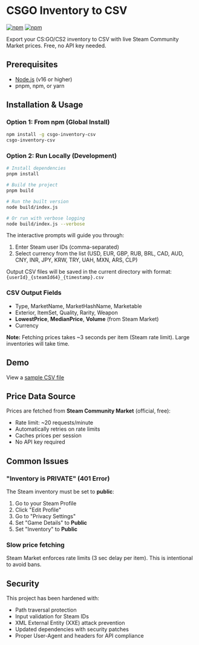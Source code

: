 # CSGO Inventory to CSV

[![npm](https://img.shields.io/npm/v/cs2-inventory-to-csv?style=plastic)](https://www.npmjs.com/package/cs2-inventory-to-csv)
[![npm](https://img.shields.io/npm/dm/cs2-inventory-to-csv?style=plastic)](https://www.npmjs.com/package/cs2-inventory-to-csv)

Export your CS:GO/CS2 inventory to CSV with live Steam Community Market prices. Free, no API key needed.

## Prerequisites

- [Node.js](https://nodejs.org/en/download) (v16 or higher)
- pnpm, npm, or yarn

## Installation & Usage

### Option 1: From npm (Global Install)

```bash
npm install -g csgo-inventory-csv
csgo-inventory-csv
```

### Option 2: Run Locally (Development)

```bash
# Install dependencies
pnpm install

# Build the project
pnpm build

# Run the built version
node build/index.js

# Or run with verbose logging
node build/index.js --verbose
```

The interactive prompts will guide you through:
1. Enter Steam user IDs (comma-separated)
2. Select currency from the list (USD, EUR, GBP, RUB, BRL, CAD, AUD, CNY, INR, JPY, KRW, TRY, UAH, MXN, ARS, CLP)

Output CSV files will be saved in the current directory with format: `{userId}_{steamId64}_{timestamp}.csv`

### CSV Output Fields
- Type, MarketName, MarketHashName, Marketable
- Exterior, ItemSet, Quality, Rarity, Weapon
- **LowestPrice**, **MedianPrice**, **Volume** (from Steam Market)
- Currency

**Note:** Fetching prices takes ~3 seconds per item (Steam rate limit). Large inventories will take time.

## Demo

View a [sample CSV file](https://github.com/vict0rcarvalh0/cs2-inventory-to-csv/blob/main/assets/homerokb_76561198074182328_1759429635.csv)

## Price Data Source

Prices are fetched from **Steam Community Market** (official, free):
- Rate limit: ~20 requests/minute
- Automatically retries on rate limits
- Caches prices per session
- No API key required

## Common Issues

### "Inventory is PRIVATE" (401 Error)
The Steam inventory must be set to **public**:
1. Go to your Steam Profile
2. Click "Edit Profile"
3. Go to "Privacy Settings"
4. Set "Game Details" to **Public**
5. Set "Inventory" to **Public**

### Slow price fetching
Steam Market enforces rate limits (3 sec delay per item). This is intentional to avoid bans.

## Security

This project has been hardened with:
- Path traversal protection
- Input validation for Steam IDs
- XML External Entity (XXE) attack prevention
- Updated dependencies with security patches
- Proper User-Agent and headers for API compliance
